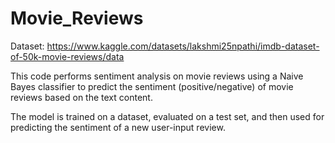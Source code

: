 # Movie_Reviews

Dataset: https://www.kaggle.com/datasets/lakshmi25npathi/imdb-dataset-of-50k-movie-reviews/data

This code performs sentiment analysis on movie reviews using a Naive Bayes classifier to predict the sentiment (positive/negative) of movie reviews based on the text content. 

The model is trained on a dataset, evaluated on a test set, and then used for predicting the sentiment of a new user-input review.
